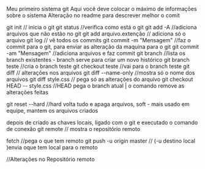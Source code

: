 Meu primeiro sistema git
Aqui você deve colocar o máximo de informações sobre o sistema
Alteração no readme para descrever melhor o comit

git init // inicia o git
git status //verifica como está o git
git add -A //adiciona arquivos que não estão no git
git add arquivo.extenção // adiciona só o arquivo
git log // vê todos os commits
git commit -m "Mensagem" //faz o commit para o git, para enviar as alteração da maquina para o git
git commit -am "Mensagem" //adiciona arquivos e faz commit
git branch //lista os branch existentes - branch serve para criar um novo histórico
git branch teste //cria o branch teste
git checkout teste //vai para o branch teste
git diff // alterações nos arquivos
git diff --name-only //mostra só o nome dos arquivos
git diff style.css // pega só as alterações do arquivo
git checkout HEAD -- style.css //HEAD pega o branch atual | o comando remove as alterações feitas

git reset --hard //hard volta tudo e apaga arquivos, soft - mais usado em equipe, mantem os arquivos criados

depois de criado as chaves locais, ligado com o git e executado o comando de conexão
git remote // mostra o repositório remoto 

fetch //pega o que tem remoto
git push -u origin master // (-u destino local )envia oque tem local para o remoto

//Alterações no Repositório remoto

